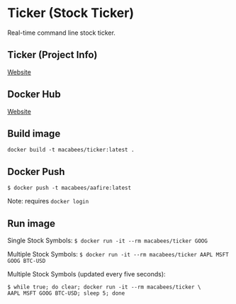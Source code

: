 # Ticker (Stock Ticker)
Real-time command line stock ticker.

## Ticker (Project Info)
[Website](https://github.com/alexanderepstein/Bash-Snippets)

## Docker Hub
[Website](https://hub.docker.com/r/macabees/ticker/)

## Build image
`docker build -t macabees/ticker:latest .`

## Docker Push
`$ docker push -t macabees/aafire:latest`

Note: requires `docker login`

## Run image
Single Stock Symbols: 
`$ docker run -it --rm macabees/ticker GOOG`

Multiple Stock Symbols:
`$ docker run -it --rm macabees/ticker AAPL MSFT GOOG BTC-USD`

Multiple Stock Symbols (updated every five seconds):
```
$ while true; do clear; docker run -it --rm macabees/ticker \
AAPL MSFT GOOG BTC-USD; sleep 5; done
```
